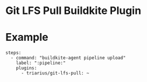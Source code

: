 Git LFS Pull Buildkite Plugin
===

# Example
```
steps:
  - command: "buildkite-agent pipeline upload"
    label: ":pipeline:"
    plugins:
      - triarius/git-lfs-pull: ~
```
